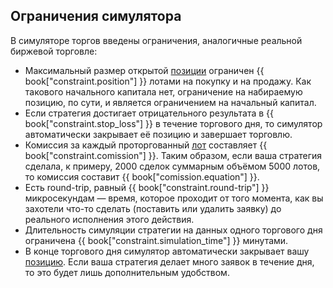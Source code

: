 ## Ограничения симулятора

В симуляторе торгов введены ограничения, аналогичные реальной биржевой торговле:

- Максимальный размер открытой [позиции](/terms.md#position) ограничен {{ book["constraint.position"] }} лотами на покупку и на продажу.
  Как такового начального капитала нет, ограничение на набираемую позицию, по сути, и является ограничением на начальный капитал.
- Если стратегия достигает отрицательного результата в {{ book["constraint.stop_loss"] }} в течение торгового дня, то симулятор автоматически закрывает её позицию и завершает торговлю.
- Комиссия за каждый проторгованный [лот](/terms.md#lot) составляет {{ book["constraint.comission"] }}.
  Таким образом, если ваша стратегия сделала, к примеру, 2000 сделок суммарным объёмом 5000 лотов, то комиссия составит {{ book["comission.equation"] }}.
- Есть round-trip, равный {{ book["constraint.round-trip"] }} микросекундам — время, которое проходит от того момента, как вы захотели что-то сделать (поставить или удалить заявку) до реального исполнения этого действия.
- Длительность симуляции стратегии на данных одного торгового дня ограничена {{ book["constraint.simulation_time"] }} минутами.
- В конце торгового дня симулятор автоматически закрывает вашу [позицию](/terms.md#position).
  Если ваша стратегия делает много заявок в течение дня, то это будет лишь дополнительным удобством.
